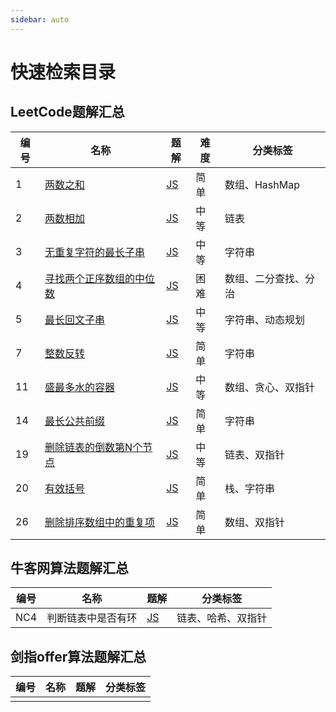 ```yaml
---
sidebar: auto
---
```


# 快速检索目录

## LeetCode题解汇总
| 编号 | 名称 | 题解 | 难度 |分类标签|
| --- | ----- | -------- | ---------- |--------------------------------------------|
|1|[两数之和](https://leetcode-cn.com/problems/two-sum/description/) | [JS](./leetcode/1.两数之和.md) |简单|数组、HashMap|
|2|[两数相加](https://leetcode-cn.com/problems/add-two-numbers/description/)| [JS](./leetcode/2.两数相加.md)|中等|链表|
|3|[无重复字符的最长子串](https://leetcode-cn.com/problems/longest-substring-without-repeating-characters/)| [JS](./leetcode/3.无重复字符的最长子串.md)|中等|字符串|
|4|[寻找两个正序数组的中位数](https://leetcode.cn/problems/median-of-two-sorted-arrays/description/)| [JS](./leetcode/4.寻找两个正序数组的中位数.md)|困难|数组、二分查找、分治|
|5|[最长回文子串](https://leetcode.cn/problems/longest-palindromic-substring/description/)| [JS](./leetcode/5.最长回文子串.md)|中等|字符串、动态规划|
|7|[整数反转](https://github.com/MagicalBridge/Blog/issues/24)| [JS](./leetcode/7.整数反转.md)|简单|字符串|
|11|[盛最多水的容器](https://leetcode-cn.com/problems/container-with-most-water/)| [JS](./leetcode/11.盛水最多的容器.md)|中等|数组、贪心、双指针|
|14|[最长公共前缀](https://leetcode.cn/problems/longest-common-prefix/description/)| [JS](./leetcode/14.最长公共前缀.md)|简单|字符串|
|19|[删除链表的倒数第N个节点](https://leetcode.cn/problems/remove-nth-node-from-end-of-list/description/)| [JS](./leetcode/19.删除链表的倒数第N个节点.md)|中等|链表、双指针|
|20|[有效括号](https://leetcode.cn/problems/valid-parentheses/description/)| [JS](./leetcode/20.有效括号.md)|简单|栈、字符串|
|26|[删除排序数组中的重复项](https://leetcode-cn.com/problems/remove-duplicates-from-sorted-array/submissions/)| [JS](./leetcode/26.删除有序数组中的重复项.md)|简单|数组、双指针|

## 牛客网算法题解汇总
| 编号 | 名称 | 题解  |分类标签|
| --- | ----- | -------- |--------------------------------------------|
|NC4  |判断链表中是否有环|[JS](./niuke/NC4.判断链表中是否有环.md) |链表、哈希、双指针|



## 剑指offer算法题解汇总
| 编号 | 名称 | 题解  |分类标签|
| --- | ----- | -------- |--------------------------------------------|
|   |   |     |   |